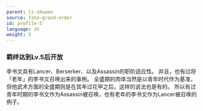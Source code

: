 ```yaml
---
parent: li-shuwen
source: fate-grand-order
id: profile-5
language: zh
weight: 5
---
```


### 羁绊达到Lv.5后开放

李书文具有Lancer、Berserker、以及Assassin的职阶适应性。
并且，也有过将「老年」的李书文召唤出来的事例。
全盛期的肉体当然是以青年时代作为基准，但他武术方面的全盛期则是在其年过花甲之后，这样的说法也是有的。
所以有过青年时期的李书文作为Assassin被召唤，也有老年的李书文作为Lancer被召唤的例子。
